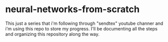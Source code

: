# neural-networks-from-scratch

This just a series that i'm following through "sendtex" youtube channer and i'm using this repo to store my progress. I'll be documenting all the steps and organizing this repository along the way.
